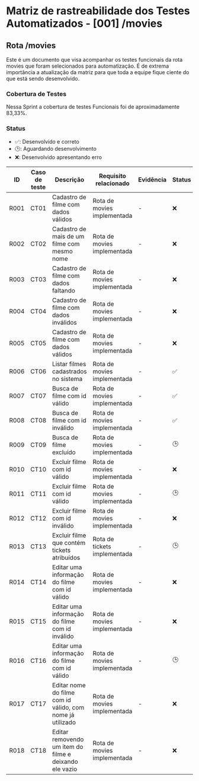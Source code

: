 # Matriz de rastreabilidade dos Testes Automatizados - [001] /movies

## Rota /movies

Este é um documento que visa acompanhar os testes funcionais da rota movies que foram selecionados para automatização. É de extrema importância a atualização da matriz para que toda a equipe fique ciente do que está sendo desenvolvido.

### Cobertura de Testes

Nessa Sprint a cobertura de testes Funcionais foi de aproximadamente 83,33%.

### Status

- ✅: Desenvolvido e correto
- 🕒: Aguardando desenvolvimento
- ❌: Desenvolvido apresentando erro

| ID   | Caso de teste | Descrição                                                 | Requisito relacionado        | Evidência | Status |
| ---- | ------------- | --------------------------------------------------------- | ---------------------------- | --------- | ------ |
| R001 | CT01          | Cadastro de filme com dados válidos                       | Rota de movies implementada  | -         | ❌     |
| R002 | CT02          | Cadastro de mais de um filme com mesmo nome               | Rota de movies implementada  | -         | ❌     |
| R003 | CT03          | Cadastro de filme com dados faltando                      | Rota de movies implementada  | -         | ❌     |
| R004 | CT04          | Cadastro de filme com dados inválidos                     | Rota de movies implementada  | -         | ❌     |
| R005 | CT05          | Cadastro de filme com dados válidos                       | Rota de movies implementada  | -         | ❌     |
| R006 | CT06          | Listar filmes cadastrados no sistema                      | Rota de movies implementada  | -         | ✅     |
| R007 | CT07          | Busca de filme com id válido                              | Rota de movies implementada  | -         | ✅     |
| R008 | CT08          | Busca de filme com id inválido                            | Rota de movies implementada  | -         | ✅     |
| R009 | CT09          | Busca de filme excluído                                   | Rota de movies implementada  | -         | 🕒     |
| R010 | CT10          | Excluir filme com id válido                               | Rota de movies implementada  | -         | ❌     |
| R011 | CT11          | Excluir filme com id válido                               | Rota de movies implementada  | -         | 🕒     |
| R012 | CT12          | Excluir filme com id inválido                             | Rota de movies implementada  | -         | ❌     |
| R013 | CT13          | Excluir filme que contém tickets atribuídos               | Rota de tickets implementada | -         | 🕒     |
| R014 | CT14          | Editar uma informação do filme com id válido              | Rota de movies implementada  | -         | ❌     |
| R015 | CT15          | Editar uma informação do filme com id inválido            | Rota de movies implementada  | -         | ❌     |
| R016 | CT16          | Editar uma informação do filme com id válido              | Rota de movies implementada  | -         | 🕒     |
| R017 | CT17          | Editar nome do filme com id válido, com nome já utilizado | Rota de movies implementada  | -         | ❌     |
| R018 | CT18          | Editar removendo um item do filme e deixando ele vazio    | Rota de movies implementada  | -         | ❌     |
